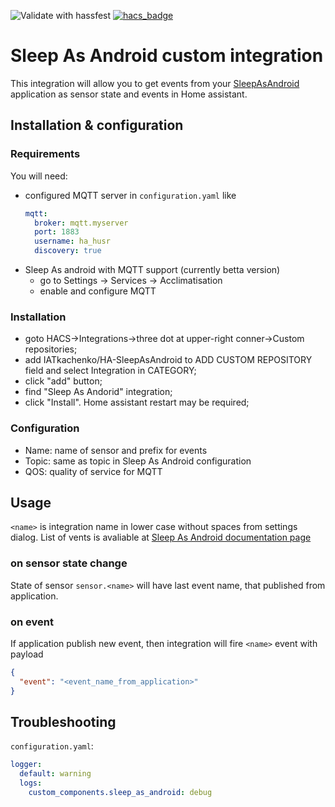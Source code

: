 ![Validate with hassfest](https://github.com/IATkachenko/HA-SleepAsAndroid/workflows/Validate%20with%20hassfest/badge.svg) [![hacs_badge](https://img.shields.io/badge/HACS-Custom-orange.svg)](https://github.com/custom-components/hacs)

# Sleep As Android custom integration

This integration will allow you to get events from your [SleepAsAndroid](https://sleep.urbandroid.org) application as sensor state and events in Home assistant.

## Installation & configuration
### Requirements
You will need:  
  * configured MQTT server in `configuration.yaml` like
    ```yaml
    mqtt:
      broker: mqtt.myserver
      port: 1883
      username: ha_husr
      discovery: true 
    ```
 * Sleep As android with MQTT support (currently betta version)
    * go to Settings -> Services -> Acclimatisation
    * enable and configure MQTT

### Installation
 * goto HACS->Integrations->three dot at upper-right conner->Custom repositories;
 * add IATkachenko/HA-SleepAsAndroid to ADD CUSTOM REPOSITORY field and select Integration in CATEGORY;
 * click "add" button;
 * find "Sleep As Andorid" integration;
 * click "Install". Home assistant restart may be required;
 
### Configuration
 * Name: name of sensor and prefix for events
 * Topic: same as topic in Sleep As Android configuration
 * QOS: quality of service for MQTT 
 
## Usage
`<name>` is integration name in lower case without spaces from settings dialog.
List of vents is avaliable at [Sleep As Android documentation page](https://docs.sleep.urbandroid.org/services/automation.html#events)
### on sensor state change
State of sensor `sensor.<name>` will have last event name, that published from application.
### on event
If application publish new event, then integration will fire `<name>` event with payload
```json
{
  "event": "<event_name_from_application>"
}
```

## Troubleshooting
`configuration.yaml`:
```yaml
logger:
  default: warning
  logs:
    custom_components.sleep_as_android: debug
```
